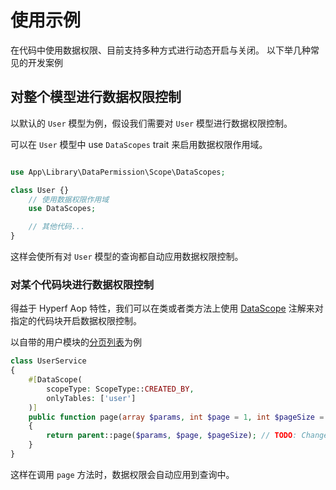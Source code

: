 # 使用示例

在代码中使用数据权限、目前支持多种方式进行动态开启与关闭。
以下举几种常见的开发案例

## 对整个模型进行数据权限控制

以默认的 `User` 模型为例，假设我们需要对 `User` 模型进行数据权限控制。

可以在 `User` 模型中 use  `DataScopes` trait 来启用数据权限作用域。

```php

use App\Library\DataPermission\Scope\DataScopes;

class User {}
    // 使用数据权限作用域
    use DataScopes;

    // 其他代码...
}
```

这样会使所有对 `User` 模型的查询都自动应用数据权限控制。

### 对某个代码块进行数据权限控制

得益于 Hyperf Aop 特性，我们可以在类或者类方法上使用 [DataScope](https://github.com/mineadmin/MineAdmin/blob/master-department/app/Library/DataPermission/Attribute/DataScope.php) 注解来对指定的代码块开启数据权限控制。 

以自带的用户模块的[分页列表](https://github.com/mineadmin/MineAdmin/blob/master-department/app/Service/Permission/UserService.php#L93~L100)为例

```php
class UserService
{
    #[DataScope(
        scopeType: ScopeType::CREATED_BY,
        onlyTables: ['user']
    )]
    public function page(array $params, int $page = 1, int $pageSize = 10): array
    {
        return parent::page($params, $page, $pageSize); // TODO: Change the autogenerated stub
    }
}
```

这样在调用 `page` 方法时，数据权限会自动应用到查询中。
